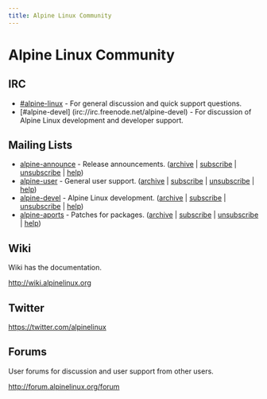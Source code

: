 ```yaml
---
title: Alpine Linux Community
---
```


# Alpine Linux Community

## IRC

* [\#alpine-linux](irc://irc.freenode.net/alpine-linux) - For general discussion and quick support questions.
* [\#alpine-devel] (irc://irc.freenode.net/alpine-devel) - For discussion of Alpine Linux development and developer
  support.

## Mailing Lists

* [alpine-announce](mailto:alpine-announce@lists.alpinelinux.org) -
  Release announcements.
  ([archive](http://lists.alpinelinux.org/alpine-announce)
  | [subscribe](mailto:alpine-announce+subscribe@lists.alpinelinux.org)
  | [unsubscribe](mailto:alpine-announce+unsubscribe@lists.alpinelinux.org)
  | [help](mailto:alpine-announce+help@lists.alpinelinux.org))
* [alpine-user](mailto:alpine-user@lists.alpinelinux.org) -
  General user support.
  ([archive](http://lists.alpinelinux.org/alpine-user)
  | [subscribe](mailto:alpine-user+subscribe@lists.alpinelinux.org)
  | [unsubscribe](mailto:alpine-user+unsubscribe@lists.alpinelinux.org)
  | [help](mailto:alpine-user+help@lists.alpinelinux.org))
* [alpine-devel](mailto:alpine-devel@lists.alpinelinux.org) -
  Alpine Linux development.
  ([archive](http://lists.alpinelinux.org/alpine-devel)
  | [subscribe](mailto:alpine-devel+subscribe@lists.alpinelinux.org)
  | [unsubscribe](mailto:alpine-devel+unsubscribe@lists.alpinelinux.org)
  | [help](mailto:alpine-devel+help@lists.alpinelinux.org))
* [alpine-aports](mailto:alpine-aports@lists.alpinelinux.org) -
  Patches for packages.
  ([archive](http://lists.alpinelinux.org/alpine-aports)
  | [subscribe](mailto:alpine-aports+subscribe@lists.alpinelinux.org)
  | [unsubscribe](mailto:alpine-aports+unsubscribe@lists.alpinelinux.org)
  | [help](mailto:alpine-aports+help@lists.alpinelinux.org))

## Wiki

Wiki has the documentation.

<http://wiki.alpinelinux.org>

## Twitter

<https://twitter.com/alpinelinux>

## Forums

User forums for discussion and user support from other users.

<http://forum.alpinelinux.org/forum>


